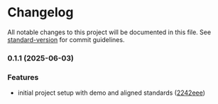 # Changelog

All notable changes to this project will be documented in this file. See [standard-version](https://github.com/conventional-changelog/standard-version) for commit guidelines.

### 0.1.1 (2025-06-03)


### Features

* initial project setup with demo and aligned standards ([2242eee](https://github.com/tombigel/get-element-promise-by-id/commit/2242eee72a88f1ba2790bb7f3f7f104d26b78759))
